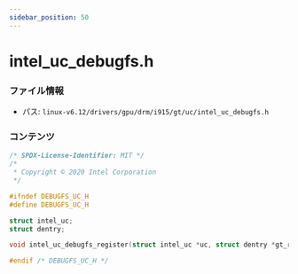 ```yaml
---
sidebar_position: 50
---
```

# intel_uc_debugfs.h

### ファイル情報

- パス: `linux-v6.12/drivers/gpu/drm/i915/gt/uc/intel_uc_debugfs.h`

### コンテンツ

```h
/* SPDX-License-Identifier: MIT */
/*
 * Copyright © 2020 Intel Corporation
 */

#ifndef DEBUGFS_UC_H
#define DEBUGFS_UC_H

struct intel_uc;
struct dentry;

void intel_uc_debugfs_register(struct intel_uc *uc, struct dentry *gt_root);

#endif /* DEBUGFS_UC_H */

```
